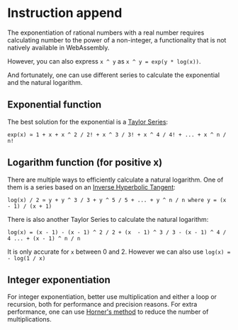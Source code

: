 # Instruction append

The exponentiation of rational numbers with a real number requires calculating number to the power of a non-integer, a functionality that is not natively available in WebAssembly.

However, you can also express `x ^ y` as `x ^ y = exp(y * log(x))`.

And fortunately, one can use different series to calculate the exponential and the natural logarithm.

## Exponential function

The best solution for the exponential is a [Taylor Series](https://en.wikipedia.org/wiki/Taylor_series):

```
exp(x) ≃ 1 + x + x ^ 2 / 2! + x ^ 3 / 3! + x ^ 4 / 4! + ... + x ^ n / n!
```

## Logarithm function (for positive x)

There are multiple ways to efficiently calculate a natural logarithm. One of them is a series based on an [Inverse Hyperbolic Tangent](https://en.wikipedia.org/wiki/Logarithm#Inverse_hyperbolic_tangent):

```
log(x) / 2 ≃ y + y ^ 3 / 3 + y ^ 5 / 5 + ... + y ^ n / n where y = (x - 1) / (x + 1)
```

There is also another Taylor Series to calculate the natural logarithm:

```
log(x) = (x - 1) - (x - 1) ^ 2 / 2 + (x  - 1) ^ 3 / 3 - (x - 1) ^ 4 / 4 ... + (x - 1) ^ n / n
```

It is only accurate for `x` between 0 and 2. However we can also use `log(x) = - log(1 / x)`

## Integer exponentiation

For integer exponentiation, better use multiplication and either a loop or recursion, both for performance and precision reasons. For extra performance, one can use [Horner's method](https://en.wikipedia.org/wiki/Horner%27s_method) to reduce the number of multiplications.
